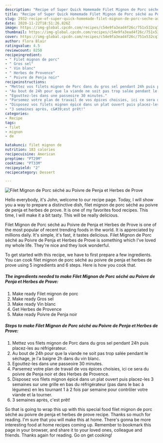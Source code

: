 ```yaml
---
description: "Recipe of Super Quick Homemade Filet Mignon de Porc séché au Poivre de Penja et Herbes de Prove"
title: "Recipe of Super Quick Homemade Filet Mignon de Porc séché au Poivre de Penja et Herbes de Prove"
slug: 2932-recipe-of-super-quick-homemade-filet-mignon-de-porc-seche-au-poivre-de-penja-et-herbes-de-prove
date: 2020-11-22T18:51:26.826Z
image: https://img-global.cpcdn.com/recipes/c54e9fa3ead4f26c/751x532cq70/filet-mignon-de-porc-seche-au-poivre-de-penja-et-herbes-de-prove-photo-principale-de-la-recette.jpg
thumbnail: https://img-global.cpcdn.com/recipes/c54e9fa3ead4f26c/751x532cq70/filet-mignon-de-porc-seche-au-poivre-de-penja-et-herbes-de-prove-photo-principale-de-la-recette.jpg
cover: https://img-global.cpcdn.com/recipes/c54e9fa3ead4f26c/751x532cq70/filet-mignon-de-porc-seche-au-poivre-de-penja-et-herbes-de-prove-photo-principale-de-la-recette.jpg
author: Flora Blair
ratingvalue: 4.5
reviewcount: 8250
recipeingredient:
- " Filet mignon de porc"
- " Gros sel"
- " Vin blanc"
- " Herbes de Provence"
- " Poivre de Penja noir"
recipeinstructions:
- "Mettez vos filets mignon de Porc dans du gros sel pendant 24h puis placez-les au réfrigérateur."
- "Au bout de 24h pour que la viande ne soit pas trop salée pendant le séchage, je l&#39;a baigne 2h dans du vin blanc."
- "Egouttez-les dans une passeoire 30 minutes."
- "Parsemez votre plan de travail de vos épices choisies, ici ce sera du poivre de Penja noir et des Herbes de Provence."
- "Disposez vos filets mignon épicé dans un plat ouvert puis placez-les 3 semaines sur une grille en bas du réfrigérateur (pas dans le bac à légumes) en les tournant 1 à 2 fois par semaine pour contrôler votre viande et la tourner."
- "3 semaines après, c&#39;est prêt!"
categories:
- Recipe
tags:
- filet
- mignon
- de

katakunci: filet mignon de 
nutrition: 183 calories
recipecuisine: American
preptime: "PT29M"
cooktime: "PT33M"
recipeyield: "2"
recipecategory: Dessert

---
```



![Filet Mignon de Porc séché au Poivre de Penja et Herbes de Prove](https://img-global.cpcdn.com/recipes/c54e9fa3ead4f26c/751x532cq70/filet-mignon-de-porc-seche-au-poivre-de-penja-et-herbes-de-prove-photo-principale-de-la-recette.jpg)

Hello everybody, it's John, welcome to our recipe page. Today, I will show you a way to prepare a distinctive dish, filet mignon de porc séché au poivre de penja et herbes de prove. It is one of my favorites food recipes. This time, I will make it a bit tasty. This will be really delicious.



Filet Mignon de Porc séché au Poivre de Penja et Herbes de Prove is one of the most popular of recent trending foods in the world. It is appreciated by millions daily. It's simple, it's fast, it tastes delicious. Filet Mignon de Porc séché au Poivre de Penja et Herbes de Prove is something which I've loved my whole life. They're nice and they look wonderful.


To get started with this recipe, we have to first prepare a few ingredients. You can cook filet mignon de porc séché au poivre de penja et herbes de prove using 5 ingredients and 6 steps. Here is how you cook that.

<!--inarticleads1-->

##### The ingredients needed to make Filet Mignon de Porc séché au Poivre de Penja et Herbes de Prove:

1. Make ready  Filet mignon de porc
1. Make ready  Gros sel
1. Make ready  Vin blanc
1. Get  Herbes de Provence
1. Make ready  Poivre de Penja noir




<!--inarticleads2-->

##### Steps to make Filet Mignon de Porc séché au Poivre de Penja et Herbes de Prove:

1. Mettez vos filets mignon de Porc dans du gros sel pendant 24h puis placez-les au réfrigérateur.
1. Au bout de 24h pour que la viande ne soit pas trop salée pendant le séchage, je l&#39;a baigne 2h dans du vin blanc.
1. Egouttez-les dans une passeoire 30 minutes.
1. Parsemez votre plan de travail de vos épices choisies, ici ce sera du poivre de Penja noir et des Herbes de Provence.
1. Disposez vos filets mignon épicé dans un plat ouvert puis placez-les 3 semaines sur une grille en bas du réfrigérateur (pas dans le bac à légumes) en les tournant 1 à 2 fois par semaine pour contrôler votre viande et la tourner.
1. 3 semaines après, c&#39;est prêt!




So that is going to wrap this up with this special food filet mignon de porc séché au poivre de penja et herbes de prove recipe. Thanks so much for reading. I'm sure that you will make this at home. There's gonna be more interesting food at home recipes coming up. Remember to bookmark this page in your browser, and share it to your loved ones, colleague and friends. Thanks again for reading. Go on get cooking!
